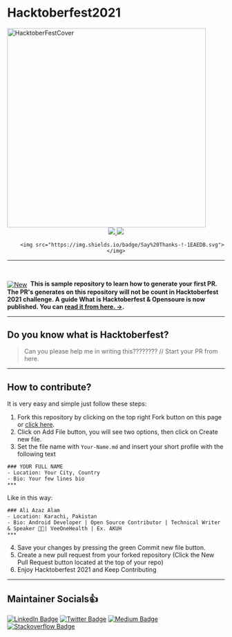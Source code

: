 # Hacktoberfest2021
<img alt="HacktoberFestCover" src="https://github.com/AliAzaz/Hacktoberfest2021/blob/main/hacktober2021.png" height="460"/>

<div align="center">
    <a href="https://hacktoberfest.digitalocean.com/">
      <img src="https://img.shields.io/badge/Hacktoberfest%202021-Win%20T--Shirt-yellow"></img>
    </a>
    <a href="https://github.com/aliazaz/Hacktoberfest2021/fork">
        <img src="https://img.shields.io/badge/PRs-welcome-brightgreen.svg"></img>
    </a>
    
        <img src="https://img.shields.io/badge/Say%20Thanks-!-1EAEDB.svg"></img>
   
</div>

  
***  
  
<br> 
<div align="left"><p><a href="https://medium.com/@ali.azaz.alam/what-is-hacktoberfest-opensoure-2021-935b3dc8a6be"><img alt="New" align="center" src="https://img.shields.io/badge/%F0%9F%93%84%20-Note-green.svg" /></a>&nbsp;
<b>This is sample repository to learn how to generate your first PR. The PR's generates on this repository will not be count in Hacktoberfest 2021 challenge. A guide What is Hacktoberfest & Opensoure is now published. You can <a href="https://medium.com/@ali.azaz.alam/what-is-hacktoberfest-opensoure-2021-935b3dc8a6be">read it from here. →</a>.
</b>
</div>  

*** 

## Do you know what is Hacktoberfest?

> Can you please help me in writing this???????? // Start your PR from here.

***
## How to contribute?

It is very easy and simple just follow these steps:

1. Fork this repository by clicking on the top right Fork button on this page or [click here](https://github.com/aliazaz/Hacktoberfest2021/fork).
2. Click on Add File button, you will see two options, then click on Create new file.
3. Set the file name with `Your-Name.md` and insert your short profile with the following text

```
### YOUR FULL NAME
- Location: Your City, Country
- Bio: Your few lines bio
***
```
Like in this way:

```
### Ali Azaz Alam
- Location: Karachi, Pakistan
- Bio: Android Developer | Open Source Contributor | Technical Writer & Speaker 👨‍🏫| VeeOneHealth | Ex. AKUH 
***
```

4. Save your changes by pressing the green Commit new file button.
5. Create a new pull request from your forked repository (Click the New Pull Request button located at the top of your repo)
6. Enjoy Hacktoberfest 2021 and Keep Contributing


***
## Maintainer Socials👍

[![LinkedIn Badge](https://img.shields.io/badge/-aliazazalam-blue?style=flat&logo=Linkedin&logoColor=white&link=https://www.linkedin.com/in/aliazazalam/)](https://www.linkedin.com/in/aliazazalam)
[![Twitter Badge](https://img.shields.io/badge/-aliazaz-gray?style=flat&logo=twitter&logoColor=blue&link=https://twitter.com/AliAzazAlam1)](https://twitter.com/AliAzazAlam1)
[![Medium Badge](https://img.shields.io/badge/-aliazazalam-black?style=flat&logo=Medium&logoColor=white&link=https://medium.com/@ali.azaz.alam)](https://medium.com/@ali.azaz.alam)
[![Stackoverflow Badge](https://img.shields.io/badge/-aliazaz-gray?style=flat&logo=stackoverflow&logoColor=orange&link=https://stackoverflow.com/story/ali-azaz-alam)](https://stackoverflow.com/story/ali-azaz-alam)

